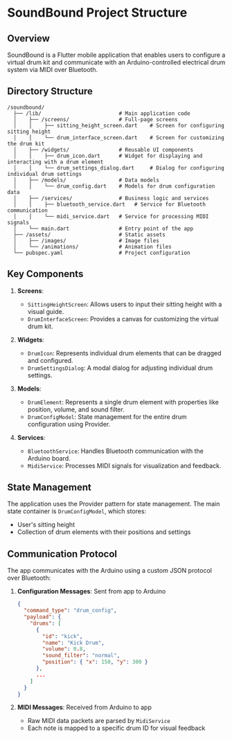 # SoundBound Project Structure

## Overview

SoundBound is a Flutter mobile application that enables users to configure a virtual drum kit and communicate with an Arduino-controlled electrical drum system via MIDI over Bluetooth.

## Directory Structure

```
/soundbound/
  ├── /lib/                         # Main application code
  │    ├── /screens/                # Full-page screens
  │    │    ├── sitting_height_screen.dart    # Screen for configuring sitting height
  │    │    └── drum_interface_screen.dart    # Screen for customizing the drum kit
  │    ├── /widgets/                # Reusable UI components
  │    │    ├── drum_icon.dart      # Widget for displaying and interacting with a drum element
  │    │    └── drum_settings_dialog.dart     # Dialog for configuring individual drum settings
  │    ├── /models/                 # Data models
  │    │    └── drum_config.dart    # Models for drum configuration data
  │    ├── /services/               # Business logic and services
  │    │    ├── bluetooth_service.dart   # Service for Bluetooth communication
  │    │    └── midi_service.dart   # Service for processing MIDI signals
  │    └── main.dart                # Entry point of the app
  ├── /assets/                      # Static assets
  │    ├── /images/                 # Image files
  │    └── /animations/             # Animation files
  └── pubspec.yaml                  # Project configuration
```

## Key Components

1. **Screens**:
   - `SittingHeightScreen`: Allows users to input their sitting height with a visual guide.
   - `DrumInterfaceScreen`: Provides a canvas for customizing the virtual drum kit.

2. **Widgets**:
   - `DrumIcon`: Represents individual drum elements that can be dragged and configured.
   - `DrumSettingsDialog`: A modal dialog for adjusting individual drum settings.

3. **Models**:
   - `DrumElement`: Represents a single drum element with properties like position, volume, and sound filter.
   - `DrumConfigModel`: State management for the entire drum configuration using Provider.

4. **Services**:
   - `BluetoothService`: Handles Bluetooth communication with the Arduino board.
   - `MidiService`: Processes MIDI signals for visualization and feedback.

## State Management

The application uses the Provider pattern for state management. The main state container is `DrumConfigModel`, which stores:
- User's sitting height
- Collection of drum elements with their positions and settings

## Communication Protocol

The app communicates with the Arduino using a custom JSON protocol over Bluetooth:

1. **Configuration Messages**: Sent from app to Arduino
   ```json
   {
     "command_type": "drum_config",
     "payload": {
       "drums": [
         {
           "id": "kick",
           "name": "Kick Drum",
           "volume": 0.8,
           "sound_filter": "normal",
           "position": { "x": 150, "y": 300 }
         },
         ...
       ]
     }
   }
   ```

2. **MIDI Messages**: Received from Arduino to app
   - Raw MIDI data packets are parsed by `MidiService`
   - Each note is mapped to a specific drum ID for visual feedback
